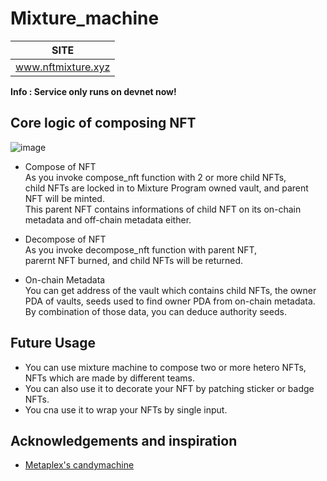 # Mixture_machine
|SITE|
|:-:|
|www.nftmixture.xyz|

**Info : Service only runs on devnet now!**

## Core logic of composing NFT
![image](https://user-images.githubusercontent.com/96561121/160633260-53f56771-079a-4b29-87dc-6e4a91158058.png)


* Compose of NFT   
As you invoke compose_nft function with 2 or more child NFTs,   
child NFTs are locked in to Mixture Program owned vault, and parent NFT will be minted.   
This parent NFT contains informations of child NFT on its on-chain metadata and off-chain metadata either.   
   
* Decompose of NFT   
As you invoke decompose_nft function with parent NFT,   
parernt NFT burned, and child NFTs will be returned.   
   
* On-chain Metadata   
You can get address of the vault which contains child NFTs, the owner PDA of vaults, seeds used to find owner PDA from on-chain metadata.   
By combination of those data, you can deduce authority seeds.   
   
## Future Usage
* You can use mixture machine to compose two or more hetero NFTs, NFTs which are made by different teams.   
* You can also use it to decorate your NFT by patching sticker or badge NFTs.   
* You cna use it to wrap your NFTs by single input.   
   
## Acknowledgements and inspiration
* [Metaplex's candymachine](https://docs.metaplex.com/)
